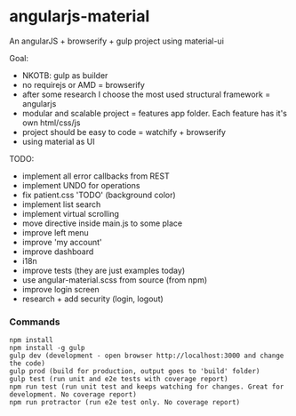 # angularjs-material
An angularJS + browserify + gulp project using material-ui

Goal:
- NKOTB: gulp as builder
- no requirejs or AMD = browserify
- after some research I choose the most used structural framework = angularjs
- modular and scalable project = features app folder. Each feature has it's own html/css/js
- project should be easy to code = watchify + browserify
- using material as UI

TODO:

- implement all error callbacks from REST
- implement UNDO for operations
- fix patient.css 'TODO' (background color)
- implement list search
- implement virtual scrolling
- move directive inside main.js to some place
- improve left menu
- improve 'my account'
- improve dashboard
- i18n
- improve tests (they are just examples today)
- use angular-material.scss from source (from npm)
- improve login screen
- research + add security (login, logout)

### Commands

```
npm install
npm install -g gulp
gulp dev (development - open browser http://localhost:3000 and change the code)
gulp prod (build for production, output goes to 'build' folder)
gulp test (run unit and e2e tests with coverage report)
npm run test (run unit test and keeps watching for changes. Great for development. No coverage report)
npm run protractor (run e2e test only. No coverage report)
```